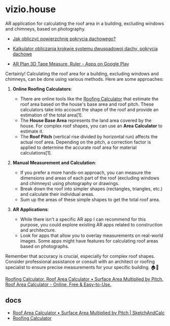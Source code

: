 # vizio.house

AR application for calculating the roof area in a building, excluding windows and chimneys, based on photography.

+ [Jak obliczyć powierzchnię pokrycia dachowego?](https://balex.eu/baza-wiedzy/aktualnosci/jak-obliczyc-powierzchnie-pokrycia-dachowego)

+ [Kalkulator obliczania krokwie systemu dwuspadowoj dachy, pokrycia dachowe](https://kalk.pro/pl/dachy/dach-dwuspadowy/)


+ [AR Plan 3D Tape Measure, Ruler - Apps on Google Play](https://play.google.com/store/apps/details?id=com.grymala.arplan&hl=en_US)




Certainly! Calculating the roof area for a building, excluding windows and chimneys, can be done using various methods. Here are some approaches:

1. **Online Roofing Calculators**:
   - There are online tools like the [Roofing Calculator](https://www.calculator.net/roofing-calculator.html) that estimate the roof area based on the house's base area and roof pitch. These calculators take into account the shape of the roof and provide an estimation of the total area[1].
   - The **House Base Area** represents the land area covered by the house. For complex roof shapes, you can use an **Area Calculator** to estimate it.
   - The **Roof Pitch** (vertical rise divided by horizontal run) affects the actual roof area. Depending on the pitch, a correction factor is applied to determine the accurate roof area for material calculations[1].

2. **Manual Measurement and Calculation**:
   - If you prefer a more hands-on approach, you can measure the dimensions and areas of each part of the roof (excluding windows and chimneys) using photography or drawings.
   - Break down the roof into simpler shapes (rectangles, triangles, etc.) and calculate their individual areas.
   - Sum up the areas of these simple shapes to get the total roof area.

3. **AR Applications**:
   - While there isn't a specific AR app I can recommend for this purpose, you could explore existing AR apps related to construction and architecture.
   - Look for apps that allow you to overlay measurements on real-world images. Some apps might have features for calculating roof areas based on photographs.

Remember that accuracy is crucial, especially for complex roof shapes. Consider professional assistance or consult with an architect or roofing specialist to ensure precise measurements for your specific building. 🏠📏


[Roofing Calculator. ](https://www.calculator.net/roofing-calculator.html)
[Roof Area Calculator • Surface Area Multiplied by Pitch.](https://www.sketchandcalc.com/blog/roof-area-calculator/)
[Roof Area Calculator - Online, Free & Easy-to-Use.](https://roofonline.com/roof-area-calculator/)



## docs

+ [Roof Area Calculator • Surface Area Multiplied by Pitch | SketchAndCalc](https://www.sketchandcalc.com/blog/roof-area-calculator/)
+ [Roofing Calculator](https://www.calculator.net/roofing-calculator.html)
 
